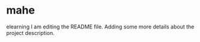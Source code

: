 # mahe
elearning
I am editing the README file. Adding some more details about the project description.
